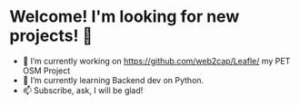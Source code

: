 # Welcome! I'm looking for new projects!  👋

- 🔭 I’m currently working on https://github.com/web2cap/Leafle/ my PET OSM Project
- 🌱 I’m currently learning Backend dev on Python.
- 📫 Subscribe, ask, I will be glad!
